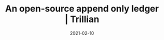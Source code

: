 ---
title: "
      
        
          An open-source append only ledger
         |
       Trillian
    "
date: 2021-02-10
externalLink: https://transparency.dev/
---